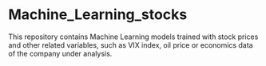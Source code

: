 # Machine_Learning_stocks
This repository contains Machine Learning models trained with stock prices and other related variables, such as VIX index, oil price or economics data of the company under analysis.
